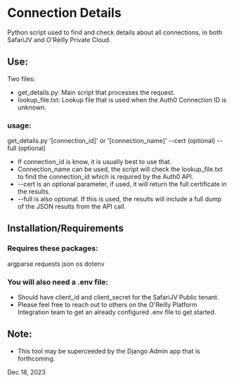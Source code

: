 # Connection Details 

Python script used to find and check details about all connections, in both SafariJV and O'Reilly Private Cloud. 


## Use: 
Two files: 
- get_details.py: Main script that processes the request. 
- lookup_file.txt: Lookup file that is used when the Auth0 Connection ID is unknown. 

### usage: 

get_details.py '[connection_id]' or  '[connection_name]'  --cert (optional) --full (optional)

- If connection_id is know, it is usually best to use that. 
- Connection_name can be used, the script will check the lookup_file.txt to find the connection_id which is required by the Auth0 API. 
- --cert is an optional parameter, if used, it will return the full certificate in the results. 
- --full is also optional. If this is used, the results will include a full dump of the JSON results from the API call. 

## Installation/Requirements 

### Requires these packages:  
argparse
requests
json
os
dotenv 

### You will also need a .env file:

- Should have client_id and client_secret for the SafariJV Public tenant. 
- Please feel free to reach out to others on the O'Reilly Platform Integration team to get an already configured .env file to get started.  

## Note: 

- This tool may be superceeded by the Django Admin app that is forthcoming.  


Dec 18, 2023

